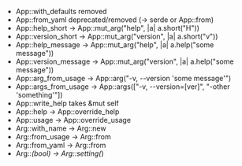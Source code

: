 * App::with_defaults removed
* App::from_yaml deprecated/removed (-> serde or App::from)
* App::help_short -> App::mut_arg("help", |a| a.short("H"))
* App::version_short -> App::mut_arg("version", |a| a.short("v"))
* App::help_message -> App::mut_arg("help", |a| a.help("some message"))
* App::version_message -> App::mut_arg("version", |a| a.help("some message"))
* App::arg_from_usage -> App::arg("-v, --version 'some message'")
* App::args_from_usage -> App::args(["-v, --version=[ver]", "-other 'something'"])
* App::write_help takes &mut self
* App::help -> App::override_help
* App::usage -> App::override_usage
* Arg::with_name -> Arg::new
* Arg::from_usage -> Arg::from
* Arg::from_yaml -> Arg::from
* Arg::*(bool) -> Arg::setting(*)